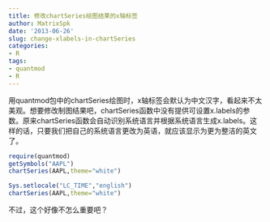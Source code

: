 ```yaml
---
title: 修改chartSeries绘图结果的x轴标签
author: MatrixSpk
date: '2013-06-26'
slug: change-xlabels-in-chartSeries
categories:
- R
tags:
- quantmod
- R
---
```


用quantmod包中的chartSeries绘图时，x轴标签会默认为中文汉字，看起来不太美观。想要修改制图结果吧，chartSeries函数中没有提供可设置x.labels的参数。原来chartSeries函数会自动识别系统语言并根据系统语言生成x.labels。这样的话，只要我们把自己的系统语言更改为英语，就应该显示为更为整洁的英文了。


``` r
require(quantmod)
getSymbols("AAPL")
chartSeries(AAPL,theme="white")
```



``` r
Sys.setlocale("LC_TIME","english")
chartSeries(AAPL,theme="white")
```

不过，这个好像不怎么重要吧？
